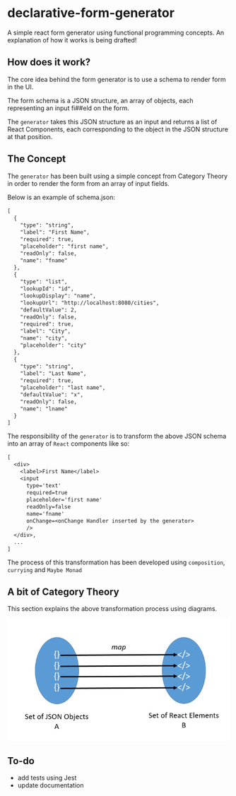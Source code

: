 # declarative-form-generator
A simple react form generator using functional programming concepts.
An explanation of how it works is being drafted!

## How does it work?
The core idea behind the form generator is to use a schema to render form in the UI. 

The form schema is a JSON structure, an array of objects, each representing an input fi##eld on the form. 

The ```generator``` takes this JSON structure as an input and returns a list of React Components, each corresponding to the object in the JSON structure at that position.

## The Concept
The ```generator``` has been built using a simple concept from Category Theory in order to render the form from an array of input fields. 

Below is an example of schema.json:

```
[
  {
    "type": "string",
    "label": "First Name",
    "required": true,
    "placeholder": "first name",
    "readOnly": false,
    "name": "fname"
  },
  {
    "type": "list",
    "lookupId": "id",
    "lookupDisplay": "name",
    "lookupUrl": "http://localhost:8080/cities",
    "defaultValue": 2,
    "readOnly": false,
    "required": true,
    "label": "City",
    "name": "city",
    "placeholder": "city"
  },
  {
    "type": "string",
    "label": "Last Name",
    "required": true,
    "placeholder": "last name",
    "defaultValue": "x",
    "readOnly": false,
    "name": "lname"
  }
]
```

The responsibility of the ```generator``` is to transform the above JSON schema into an array of ```React``` components like so:

```
[
  <div>
    <label>First Name</label>
    <input
      type='text'
      required=true
      placeholder='first name'
      readOnly=false
      name='fname'
      onChange=<onChange Handler inserted by the generator>
      />
  </div>,
  ...
]
```
The process of this transformation has been developed using ```composition```, ```currying``` and ```Maybe Monad```

## A bit of Category Theory

This section explains the above transformation process using diagrams. 

![alt text](/generator1.PNG)

## To-do

* add tests using Jest
* update documentation
